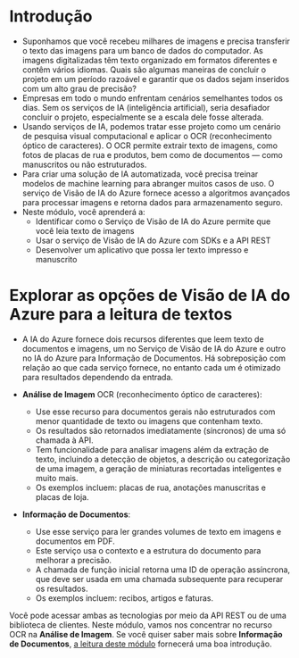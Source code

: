 # Introdução
- Suponhamos que você recebeu milhares de imagens e precisa transferir o texto das imagens para um banco de dados do computador. As imagens digitalizadas têm texto organizado em formatos diferentes e contêm vários idiomas. Quais são algumas maneiras de concluir o projeto em um período razoável e garantir que os dados sejam inseridos com um alto grau de precisão?
- Empresas em todo o mundo enfrentam cenários semelhantes todos os dias. Sem os serviços de IA (inteligência artificial), seria desafiador concluir o projeto, especialmente se a escala dele fosse alterada.
- Usando serviços de IA, podemos tratar esse projeto como um cenário de pesquisa visual computacional e aplicar o OCR (reconhecimento óptico de caracteres). O OCR permite extrair texto de imagens, como fotos de placas de rua e produtos, bem como de documentos — como manuscritos ou não estruturados.
- Para criar uma solução de IA automatizada, você precisa treinar modelos de machine learning para abranger muitos casos de uso. O serviço de Visão de IA do Azure fornece acesso a algoritmos avançados para processar imagens e retorna dados para armazenamento seguro.
- Neste módulo, você aprenderá a:
	- Identificar como o Serviço de Visão de IA do Azure permite que você leia texto de imagens
	- Usar o serviço de Visão de IA do Azure com SDKs e a API REST
	- Desenvolver um aplicativo que possa ler texto impresso e manuscrito
# Explorar as opções de Visão de IA do Azure para a leitura de textos
- A IA do Azure fornece dois recursos diferentes que leem texto de documentos e imagens, um no Serviço de Visão de IA do Azure e outro no IA do Azure para Informação de Documentos. Há sobreposição com relação ao que cada serviço fornece, no entanto cada um é otimizado para resultados dependendo da entrada.

- **Análise de Imagem** OCR (reconhecimento óptico de caracteres):
    - Use esse recurso para documentos gerais não estruturados com menor quantidade de texto ou imagens que contenham texto.
    - Os resultados são retornados imediatamente (síncronos) de uma só chamada à API.
    - Tem funcionalidade para analisar imagens além da extração de texto, incluindo a detecção de objetos, a descrição ou categorização de uma imagem, a geração de miniaturas recortadas inteligentes e muito mais.
    - Os exemplos incluem: placas de rua, anotações manuscritas e placas de loja.
- **Informação de Documentos**:
    - Use esse serviço para ler grandes volumes de texto em imagens e documentos em PDF.
    - Este serviço usa o contexto e a estrutura do documento para melhorar a precisão.
    - A chamada de função inicial retorna uma ID de operação assíncrona, que deve ser usada em uma chamada subsequente para recuperar os resultados.
    - Os exemplos incluem: recibos, artigos e faturas.

Você pode acessar ambas as tecnologias por meio da API REST ou de uma biblioteca de clientes. Neste módulo, vamos nos concentrar no recurso OCR na **Análise de Imagem**. Se você quiser saber mais sobre **Informação de Documentos**, [a leitura deste módulo](https://learn.microsoft.com/pt-br/training/modules/use-prebuilt-form-recognizer-models/) fornecerá uma boa introdução.